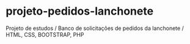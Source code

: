 # projeto-pedidos-lanchonete
Projeto de estudos / Banco de solicitações de pedidos da lanchonete  / HTML, CSS, BOOTSTRAP, PHP
